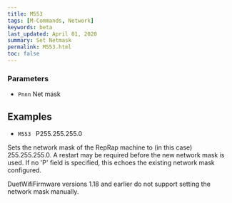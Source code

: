 ```yaml
---
title: M553
tags: [M-Commands, Network] 
keywords: beta 
last_updated: April 01, 2020 
summary: Set Netmask 
permalink: M553.html
toc: false 
---
```



### Parameters

* `Pnnn` Net mask

## Examples

* ` M553  ` P255.255.255.0

Sets the network mask of the RepRap machine to (in this case) 255.255.255.0. A restart may be required before the new network mask is used. If no 'P' field is specified, this echoes the existing network mask configured.

DuetWifiFirmware versions 1.18 and earlier do not support setting the network mask manually.

